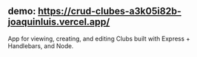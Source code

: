 

## demo: https://crud-clubes-a3k05i82b-joaquinluis.vercel.app/

App for viewing, creating, and editing Clubs built with Express + Handlebars, and Node.
